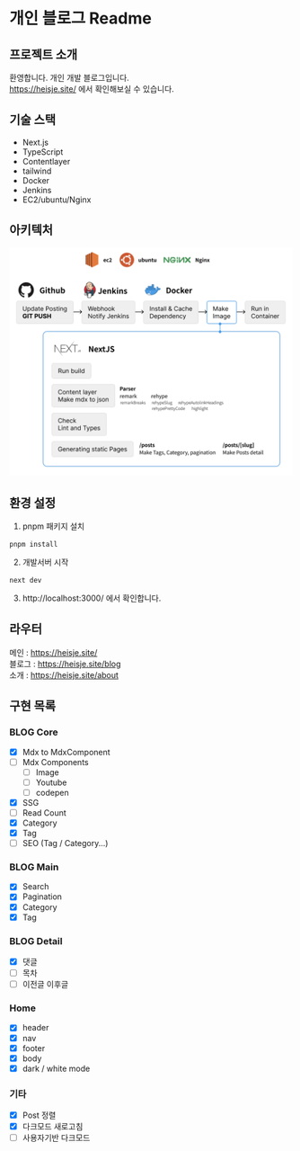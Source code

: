 # 개인 블로그 Readme

## 프로젝트 소개

환영합니다. 개인 개발 블로그입니다.
<br/>
https://heisje.site/
에서 확인해보실 수 있습니다.

## 기술 스택

- Next.js
- TypeScript
- Contentlayer
- tailwind
- Docker
- Jenkins
- EC2/ubuntu/Nginx

## 아키텍처

![blog-architecture](./assets/blog-architecture.png)

## 환경 설정

1. pnpm 패키지 설치

```
pnpm install
```

2. 개발서버 시작

```
next dev
```

3. http://localhost:3000/
   에서 확인합니다.

## 라우터

메인 : https://heisje.site/
<br>블로그 : https://heisje.site/blog
<br>소개 : https://heisje.site/about

## 구현 목록

### BLOG Core

- [x] Mdx to MdxComponent
- [ ] Mdx Components
  - [ ] Image
  - [ ] Youtube
  - [ ] codepen
- [x] SSG
- [ ] Read Count
- [x] Category
- [x] Tag
- [ ] SEO (Tag / Category...)

### BLOG Main

- [x] Search
- [x] Pagination
- [x] Category
- [x] Tag

### BLOG Detail

- [x] 댓글
- [ ] 목차
- [ ] 이전글 이후글

### Home

- [x] header
- [x] nav
- [x] footer
- [x] body
- [x] dark / white mode

### 기타

- [x] Post 정렬
- [x] 다크모드 새로고침
- [ ] 사용자기반 다크모드
